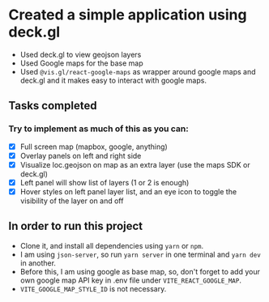 # Created a simple application using deck.gl

- Used deck.gl to view geojson layers
- Used Google maps for the base map
- Used `@vis.gl/react-google-maps` as wrapper around google maps and deck.gl and it makes easy to interact with google maps.

## Tasks completed

### Try to implement as much of this as you can:

- [x] Full screen map (mapbox, google, anything)
- [x] Overlay panels on left and right side
- [x] Visualize loc.geojson on map as an extra layer (use the maps SDK or deck.gl)
- [x] Left panel will show list of layers (1 or 2 is enough)
- [x] Hover styles on left panel layer list, and an eye icon to toggle the visibility of the layer on and off

## In order to run this project

- Clone it, and install all dependencies using `yarn` or `npm`.
- I am using `json-server`, so run `yarn server` in one terminal and `yarn dev` in another.
- Before this, I am using google as base map, so, don't forget to add your own google map API key in .env file under `VITE_REACT_GOOGLE_MAP`.
- `VITE_GOOGLE_MAP_STYLE_ID` is not necessary.
